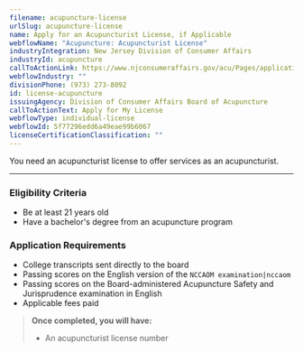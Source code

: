 ```yaml
---
filename: acupuncture-license
urlSlug: acupuncture-license
name: Apply for an Acupuncturist License, if Applicable
webflowName: "Acupuncture: Acupuncturist License"
industryIntegration: New Jersey Division of Consumer Affairs
industryId: acupuncture
callToActionLink: https://www.njconsumeraffairs.gov/acu/Pages/applications.aspx
webflowIndustry: ""
divisionPhone: (973) 273-8092
id: license-acupuncture
issuingAgency: Division of Consumer Affairs Board of Acupuncture
callToActionText: Apply for My License
webflowType: individual-license
webflowId: 5f77296edd6a49eae99b6067
licenseCertificationClassification: ""
---
```

You need an acupuncturist license to offer services as an acupuncturist.

- - -

### Eligibility Criteria

* Be at least 21 years old
* Have a bachelor's degree from an acupuncture program

### Application Requirements

* College transcripts sent directly to the board
* Passing scores on the English version of the `NCCAOM examination|nccaom` 
* Passing scores on the Board-administered Acupuncture Safety and Jurisprudence examination in English
* Applicable fees paid

> **Once completed, you will have:**
>
> * An acupuncturist license number